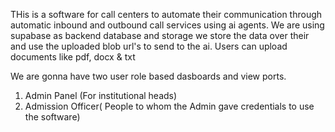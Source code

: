 THis is a software for call centers to automate their communication through automatic inbound and outbound call services using ai agents.
We are using supabase as backend database and storage
we store the data over their and use the uploaded blob url's to send to the ai.
Users can upload documents like pdf, docx & txt


We are gonna have two user role based dasboards and view ports.
1. Admin Panel (For institutional heads)
2. Admission Officer( People to whom the Admin gave credentials to use the software)